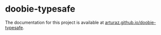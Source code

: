 # doobie-typesafe

The documentation for this project is available at 
[arturaz.github.io/doobie-typesafe](https://arturaz.github.io/doobie-typesafe/).